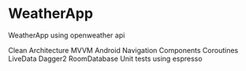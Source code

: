 # WeatherApp
 WeatherApp using openweather api
 
 Clean Architecture
 MVVM
 Android Navigation Components
 Coroutines
 LiveData
 Dagger2
 RoomDatabase
 Unit tests using espresso
